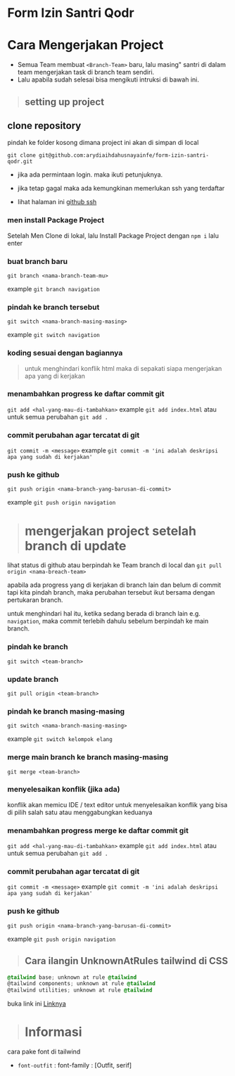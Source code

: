 
# Form Izin Santri Qodr

# Cara Mengerjakan Project
- Semua Team membuat `<Branch-Team>` baru, lalu masing" santri di dalam team mengerjakan task di branch team sendiri.
- Lalu apabila sudah selesai bisa mengikuti intruksi di bawah ini.

> ## setting up project


## clone repository

pindah ke folder kosong dimana project ini akan di simpan di local

`git clone git@github.com:arydiaihdahusnayainfe/form-izin-santri-qodr.git`

- jika ada permintaan login. maka ikuti petunjuknya.

- jika tetap gagal maka ada kemungkinan memerlukan ssh yang terdaftar

- lihat halaman ini [github ssh](https://docs.github.com/en/authentication/connecting-to-github-with-ssh)

### men install Package Project
Setelah Men Clone di lokal, lalu Install Package Project dengan `npm i` lalu enter

### buat branch baru

`git branch <nama-branch-team-mu>`

example `git branch navigation`

### pindah ke branch tersebut

`git switch <nama-branch-masing-masing>`

example `git switch navigation`

### koding sesuai dengan bagiannya

> untuk menghindari konflik html maka di sepakati siapa mengerjakan apa yang di kerjakan

### menambahkan progress ke daftar commit git

`git add <hal-yang-mau-di-tambahkan>` example `git add index.html` atau untuk semua perubahan `git add .`

### commit perubahan agar tercatat di git

`git commit -m <message>` example `git commit -m 'ini adalah deskripsi apa yang sudah di kerjakan'`

### push ke github

`git push origin <nama-branch-yang-barusan-di-commit>`

example `git push origin navigation`

> # mengerjakan project setelah <branch-team-mu> branch di update

lihat status di github atau berpindah ke Team branch di local dan `git pull origin <nama-breach-team>`

apabila ada progress yang di kerjakan di branch lain dan belum di commit tapi kita pindah branch, maka perubahan tersebut ikut bersama dengan pertukaran branch.

untuk menghindari hal itu, ketika sedang berada di branch lain e.g. `navigation`, maka commit terlebih dahulu sebelum berpindah ke main branch.

### pindah ke <team> branch

`git switch <team-branch>`

### update <team> branch

`git pull origin <team-branch>`

### pindah ke branch masing-masing

`git switch <nama-branch-masing-masing>`

example `git switch kelompok elang`

### merge main branch ke branch masing-masing

`git merge <team-branch>`

### menyelesaikan konflik (jika ada)

konflik akan memicu IDE / text editor untuk menyelesaikan konflik yang bisa di pilih salah satu atau menggabungkan keduanya

### menambahkan progress merge ke daftar commit git

`git add <hal-yang-mau-di-tambahkan>` example `git add index.html` atau untuk semua perubahan `git add .`

### commit perubahan agar tercatat di git

`git commit -m <message>` example `git commit -m 'ini adalah deskripsi apa yang sudah di kerjakan'`

### push ke github

`git push origin <nama-branch-yang-barusan-di-commit>`

example `git push origin navigation`


> ## Cara ilangin UnknownAtRules tailwind di CSS

```css
@tailwind base; unknown at rule @tailwind
@tailwind components; unknown at rule @tailwind
@tailwind utilities; unknown at rule @tailwind
```

buka link ini [Linknya](https://www.codeconcisely.com/posts/tailwind-css-unknown-at-rules/)

> # Informasi

cara pake font di tailwind

- `font-outfit` : font-family : [Outfit, serif]  